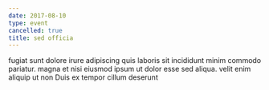 ```yaml
---
date: 2017-08-10
type: event
cancelled: true
title: sed officia
---
```

fugiat sunt dolore irure adipiscing quis laboris sit incididunt minim commodo pariatur. magna et nisi eiusmod ipsum ut dolor esse sed aliqua. velit enim aliquip ut non Duis ex tempor cillum deserunt